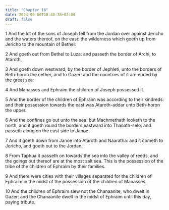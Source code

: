 ```yaml
---
title: "Chapter 16"
date: 2024-09-06T18:40:38+02:00
draft: false
---
```




1 And the lot of the sons of Joseph fell from the Jordan over against Jericho and the waters thereof, on the east: the wilderness which goeth up from Jericho to the mountain of Bethel:

2 And goeth out from Bethel to Luza: and passeth the border of Archi, to Ataroth,

3 And goeth down westward, by the border of Jephleti, unto the borders of Beth-horon the nether, and to Gazer: and the countries of it are ended by the great sea:

4 And Manasses and Ephraim the children of Joseph possessed it.

5 And the border of the children of Ephraim was according to their kindreds: and their possession towards the east was Ataroth-addar unto Beth-horon the upper.

6 And the confines go out unto the sea: but Machmethath looketh to the north, and it goeth round the borders eastward into Thanath-selo: and passeth along on the east side to Janoe.

7 And it goeth down from Janoe into Ataroth and Naaratha: and it cometh to Jericho, and goeth out to the Jordan.

8 From Taphua it passeth on towards the sea into the valley of reeds, and the goings out thereof are at the most salt sea. This is the possession of the tribe of the children of Ephraim by their families.

9 And there were cities with their villages separated for the children of Ephraim in the midst of the possession of the children of Manasses.

10 And the children of Ephraim slew not the Chanaanite, who dwelt in Gazer: and the Chanaanite dwelt in the midst of Ephraim until this day, paying tribute.

